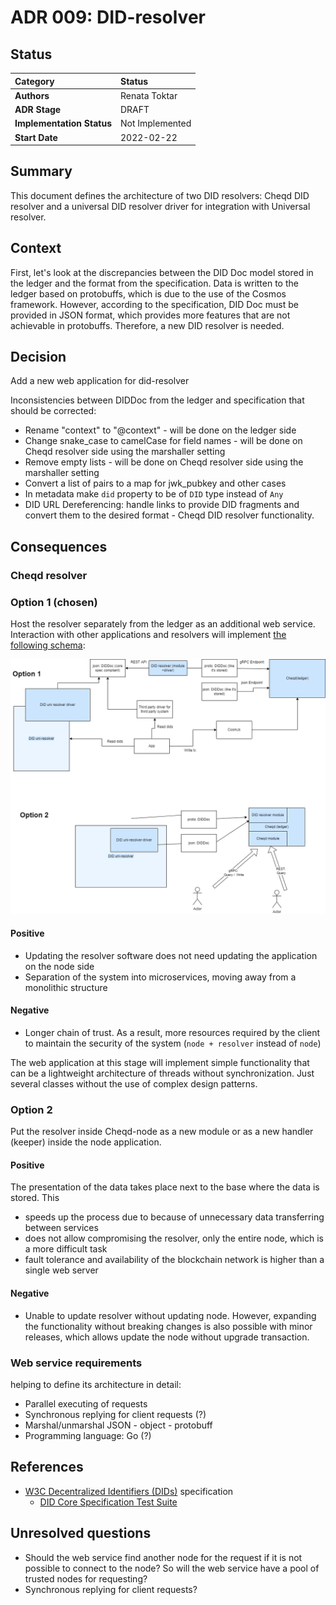 
# ADR 009: DID-resolver

## Status

| Category | Status |
| :--- | :--- |
| **Authors** | Renata Toktar|
| **ADR Stage** | DRAFT |
| **Implementation Status** | Not Implemented |
| **Start Date** | 2022-02-22 |

## Summary

This document defines the architecture of two DID resolvers: Cheqd DID resolver and a universal DID resolver driver for integration with Universal resolver.

## Context

First, let's look at the discrepancies between the DID Doc model stored in the ledger and the format from the specification. Data is written to the ledger based on protobuffs, which is due to the use of the Cosmos framework. However, according to the specification, DID Doc must be provided in JSON format, which provides more features that are not achievable in protobuffs.
Therefore, a new DID resolver is needed.

## Decision

Add a new web application for did-resolver

Inconsistencies between DIDDoc from the ledger and specification that should be corrected:

- Rename "context" to "@context" - will be done on the ledger side
- Change snake_case to camelCase for field names - will be done on Cheqd resolver side using the marshaller setting
- Remove empty lists  - will be done on Cheqd resolver side using the marshaller setting
- Convert a list of pairs to a map for jwk_pubkey and other cases
- In metadata make `did` property to be of `DID` type instead of `Any`
- DID URL Dereferencing: handle links to provide DID fragments and convert them to the desired format - Cheqd DID resolver functionality.

## Consequences

### Cheqd resolver

### Option 1 (chosen)

Host the resolver separately from the ledger as an additional web service. Interaction with other applications and resolvers will implement [the following schema](https://drive.google.com/file/d/1pKL9I5fMhZ3TnAdkCiRTs53Y7zs9cGiv/view?usp=sharinghttps://drive.google.com/file/d/1pKL9I5fMhZ3TnAdkCiRTs53Y7zs9cGiv/view?usp=sharing):

![cheqd did resolver](assets/adr010-DID-resolver-Diagram.png)

#### Positive

- Updating the resolver software does not need updating the application on the node side
- Separation of the system into microservices, moving away from a monolithic structure

#### Negative

- Longer chain of trust. As a result, more resources required by the client to maintain the security of the system (`node + resolver` instead of `node`)

The web application at this stage will implement simple functionality that can be a lightweight architecture of threads without synchronization. Just several classes without the use of complex design patterns.

### Option 2

Put the resolver inside Cheqd-node as a new module or as a new handler (keeper) inside the node application.

#### Positive

The presentation of the data takes place next to the base where the data is stored. This

- speeds up the process due to because of unnecessary data transferring between services
- does not allow compromising the resolver, only the entire node, which is a more difficult task
- fault tolerance and availability of the blockchain network is higher than a single web server

#### Negative

- Unable to update resolver without updating node. However, expanding the functionality without breaking changes is also possible with minor releases, which allows update the node without upgrade transaction.

### Web service requirements

 helping to define its architecture in detail:

- Parallel executing of requests
- Synchronous replying for client requests (?)
- Marshal/unmarshal JSON - object - protobuff
- Programming language: Go (?)

## References

- [W3C Decentralized Identifiers (DIDs)](https://www.w3.org/TR/did-core/) specification
  - [DID Core Specification Test Suite](https://w3c.github.io/did-test-suite/)

## Unresolved questions

- Should the web service find another node for the request if it is not possible to connect to the node? So will the web service have a pool of trusted nodes for requesting?
- Synchronous replying for client requests?
